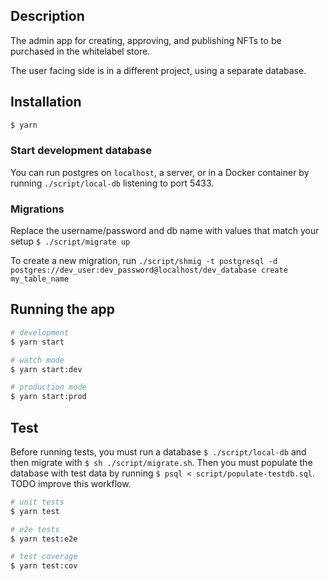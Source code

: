 ## Description

The admin app for creating, approving, and publishing NFTs to be purchased in the whitelabel store.

The user facing side is in a different project, using a separate database.

## Installation

```bash
$ yarn
```

### Start development database

You can run postgres on `localhost`, a server, or in a Docker container by running `./script/local-db` listening to port 5433.

### Migrations

Replace the username/password and db name with values that match your setup
`$ ./script/migrate up`

To create a new migration, run `./script/shmig -t postgresql -d postgres://dev_user:dev_password@localhost/dev_database create my_table_name`

## Running the app

```bash
# development
$ yarn start

# watch mode
$ yarn start:dev

# production mode
$ yarn start:prod
```

## Test

Before running tests, you must run a database `$ ./script/local-db` and then migrate with `$ sh ./script/migrate.sh`. Then you must populate the database with test data by running `$ psql < script/populate-testdb.sql`. TODO improve this workflow.

```bash
# unit tests
$ yarn test

# e2e tests
$ yarn test:e2e

# test coverage
$ yarn test:cov
```

